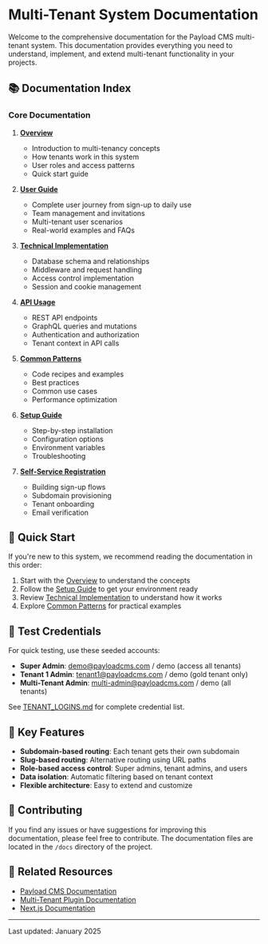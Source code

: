 # Multi-Tenant System Documentation

Welcome to the comprehensive documentation for the Payload CMS multi-tenant system. This documentation provides everything you need to understand, implement, and extend multi-tenant functionality in your projects.

## 📚 Documentation Index

### Core Documentation

1. **[Overview](./TENANTS-OVERVIEW.md)**
   - Introduction to multi-tenancy concepts
   - How tenants work in this system
   - User roles and access patterns
   - Quick start guide

2. **[User Guide](./TENANTS-USER-GUIDE.md)**
   - Complete user journey from sign-up to daily use
   - Team management and invitations
   - Multi-tenant user scenarios
   - Real-world examples and FAQs

3. **[Technical Implementation](./TENANTS-TECHNICAL.md)**
   - Database schema and relationships
   - Middleware and request handling
   - Access control implementation
   - Session and cookie management

4. **[API Usage](./TENANTS-API.md)**
   - REST API endpoints
   - GraphQL queries and mutations
   - Authentication and authorization
   - Tenant context in API calls

5. **[Common Patterns](./TENANTS-PATTERNS.md)**
   - Code recipes and examples
   - Best practices
   - Common use cases
   - Performance optimization

6. **[Setup Guide](./TENANTS-SETUP.md)**
   - Step-by-step installation
   - Configuration options
   - Environment variables
   - Troubleshooting

7. **[Self-Service Registration](./TENANTS-SELF-SERVICE.md)**
   - Building sign-up flows
   - Subdomain provisioning
   - Tenant onboarding
   - Email verification

## 🚀 Quick Start

If you're new to this system, we recommend reading the documentation in this order:

1. Start with the [Overview](./TENANTS-OVERVIEW.md) to understand the concepts
2. Follow the [Setup Guide](./TENANTS-SETUP.md) to get your environment ready
3. Review [Technical Implementation](./TENANTS-TECHNICAL.md) to understand how it works
4. Explore [Common Patterns](./TENANTS-PATTERNS.md) for practical examples

## 🔑 Test Credentials

For quick testing, use these seeded accounts:

- **Super Admin**: demo@payloadcms.com / demo (access all tenants)
- **Tenant 1 Admin**: tenant1@payloadcms.com / demo (gold tenant only)
- **Multi-Tenant Admin**: multi-admin@payloadcms.com / demo (all tenants)

See [TENANT_LOGINS.md](../TENANT_LOGINS.md) for complete credential list.

## 🔧 Key Features

- **Subdomain-based routing**: Each tenant gets their own subdomain
- **Slug-based routing**: Alternative routing using URL paths
- **Role-based access control**: Super admins, tenant admins, and users
- **Data isolation**: Automatic filtering based on tenant context
- **Flexible architecture**: Easy to extend and customize

## 📝 Contributing

If you find any issues or have suggestions for improving this documentation, please feel free to contribute. The documentation files are located in the `/docs` directory of the project.

## 🔗 Related Resources

- [Payload CMS Documentation](https://payloadcms.com/docs)
- [Multi-Tenant Plugin Documentation](https://github.com/payloadcms/plugin-multi-tenant)
- [Next.js Documentation](https://nextjs.org/docs)

---

Last updated: January 2025
